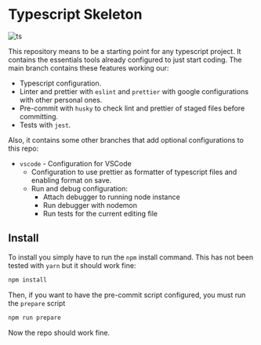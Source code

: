 # Typescript Skeleton

![ts](https://badgen.net/badge/-/TypeScript/blue?icon=typescript&label)

This repository means to be a starting point for any typescript project. It contains the essentials tools already configured to just start coding. The main branch contains these features working our:

- Typescript configuration.
- Linter and prettier with `eslint` and `prettier` with google configurations with other personal ones.
- Pre-commit with `husky` to check lint and prettier of staged files before committing.
- Tests with `jest`.

Also, it contains some other branches that add optional configurations to this repo:

- `vscode` - Configuration for VSCode
    - Configuration to use prettier as formatter of typescript files and enabling format on save.
    - Run and debug configuration:
        - Attach debugger to running node instance
        - Run debugger with nodemon
        - Run tests for the current editing file

## Install

To install you simply have to run the `npm` install command. This has not been tested with `yarn` but it should work fine:

```bash
npm install
```

Then, if you want to have the pre-commit script configured, you must run the `prepare` script

```bash
npm run prepare
```

Now the repo should work fine.